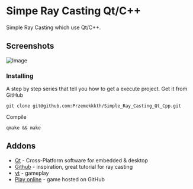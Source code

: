 # Simpe Ray Casting Qt/C++
Simple Ray Casting which use Qt/C++.
## Screenshots
![Image](https://user-images.githubusercontent.com/28188300/189403005-08575381-949e-4c07-af92-440c5a842817.gif)
### Installing
A step by step series  that tell you how to get a execute project.
Get it from GitHub
```
git clone git@github.com:Przemekkkth/Simple_Ray_Casting_Qt_Cpp.git
```
Compile
```
qmake && make
```
## Addons
* [Qt](https://www.qt.io/) - Cross-Platform software for embedded & desktop
* [Github](https://github.com/OneLoneCoder/CommandLineFPS) - inspiration, great tutorial for ray casting
* [yt](https://youtube.com/shorts/FVJi0CKgppI) - gameplay
* [Play online](https://przemekkkth.github.io/assets/games/raycasting/index.html) - game hosted on GitHub
